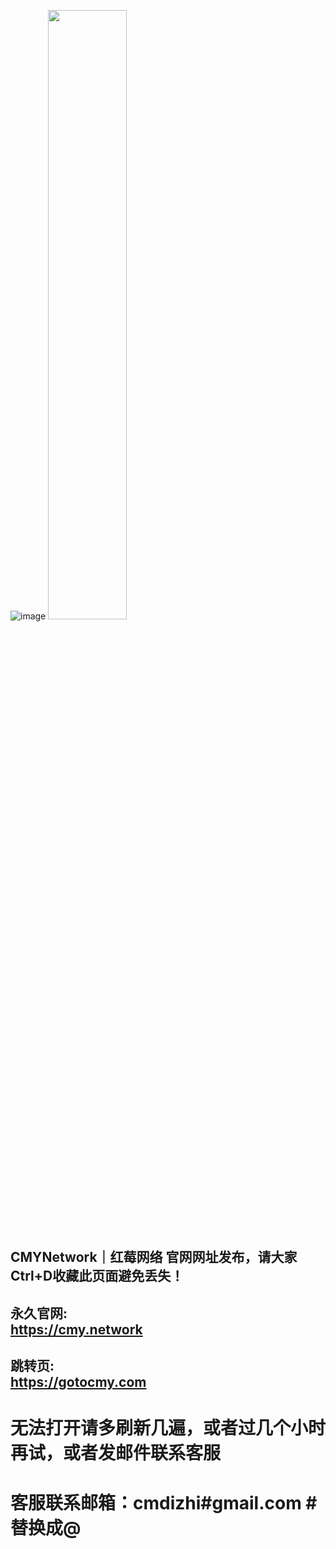 ![image]()
<img src="https://github.com/caomeicloud/url/blob/master/logo-shu.068cf5f9.png" width="50%" height="50%">
## CMYNetwork｜红莓网络 官网网址发布，请大家Ctrl+D收藏此页面避免丢失！

## 永久官网: <br>https://cmy.network
## 跳转页: <br>https://gotocmy.com


# 无法打开请多刷新几遍，或者过几个小时再试，或者发邮件联系客服
# 客服联系邮箱：cmdizhi#gmail.com #替换成@
